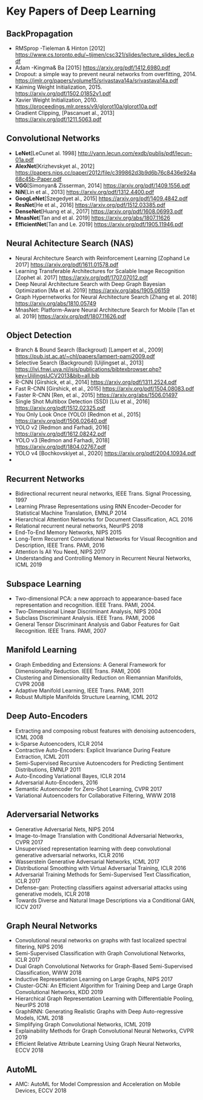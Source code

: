 # Key Papers of Deep Learning 

## BackPropagation 
- RMSprop -Tieleman & Hinton [2012] https://www.cs.toronto.edu/~tijmen/csc321/slides/lecture_slides_lec6.pdf 
- Adam -Kingma& Ba [2015] https://arxiv.org/pdf/1412.6980.pdf 
- Dropout: a simple way to prevent neural networks from overfitting, 2014. https://jmlr.org/papers/volume15/srivastava14a/srivastava14a.pdf 
- Kaiming Weight Initialization, 2015. https://arxiv.org/pdf/1502.01852v1.pdf 
- Xavier Weight Initialization, 2010. https://proceedings.mlr.press/v9/glorot10a/glorot10a.pdf 
- Gradient Clipping, [Pascanuet al., 2013] https://arxiv.org/pdf/1211.5063.pdf 

## Convolutional Networks 
- **LeNet**[LeCunet al. 1998] http://yann.lecun.com/exdb/publis/pdf/lecun-01a.pdf 
- **AlexNet**[Krizhevskyet al., 2012] https://papers.nips.cc/paper/2012/file/c399862d3b9d6b76c8436e924a68c45b-Paper.pdf 
- **VGG**[Simonyan& Zisserman, 2014] https://arxiv.org/pdf/1409.1556.pdf 
- **NiN**[Lin et al., 2013] https://arxiv.org/pdf/1312.4400.pdf 
- **GoogLeNet**[Szegedyet al., 2015] https://arxiv.org/pdf/1409.4842.pdf 
- **ResNet**[He et al., 2016] https://arxiv.org/pdf/1512.03385.pdf 
- **DenseNet**[Huang et al., 2017] https://arxiv.org/pdf/1608.06993.pdf
- **MnasNet**[Tan and et al. 2019] https://arxiv.org/abs/1807.11626
- **EfficientNet**[Tan and Le. 2019] https://arxiv.org/pdf/1905.11946.pdf 

## Neural Achitecture Search (NAS) 
- Neural Architecture Search with Reinforcement Learning [Zophand Le 2017] https://arxiv.org/pdf/1611.01578.pdf 
- Learning Transferable Architectures for Scalable Image Recognition [Zophet al. 2017] https://arxiv.org/pdf/1707.07012.pdf 
- Deep Neural Architecture Search with Deep Graph Bayesian Optimization [Ma et al. 2019] https://arxiv.org/abs/1905.06159 
- Graph Hypernetworks for Neural Architecture Search [Zhang et al. 2018] https://arxiv.org/abs/1810.05749 
- MnasNet: Platform-Aware Neural Architecture Search for Mobile [Tan et al. 2019] https://arxiv.org/pdf/1807.11626.pdf 

## Object Detection 
- Branch & Bound Search (Backgroud) [Lampert et al., 2009] https://pub.ist.ac.at/~chl/papers/lampert-pami2009.pdf
- Selective Search (Background) [Uijlingset al., 2013] https://ivi.fnwi.uva.nl/isis/publications/bibtexbrowser.php?key=UijlingsIJCV2013&bib=all.bib 
- R-CNN [Girshick, et al., 2014] https://arxiv.org/pdf/1311.2524.pdf 
- Fast R-CNN [Girshick, et al., 2015] https://arxiv.org/pdf/1504.08083.pdf 
- Faster R-CNN [Ren, et al., 2015] https://arxiv.org/abs/1506.01497 
- Single Shot Multibox Detection (SSD) [Liu et al., 2016] https://arxiv.org/pdf/1512.02325.pdf 
- You Only Look Once (YOLO) [Redmon et al., 2015] https://arxiv.org/pdf/1506.02640.pdf 
- YOLO v2 [Redmon and Farhadi, 2016] https://arxiv.org/pdf/1612.08242.pdf 
- YOLO v3 [Redmon and Farhadi, 2018] https://arxiv.org/pdf/1804.02767.pdf 
- YOLO v4 [Bochkovskiyet al., 2020] https://arxiv.org/pdf/2004.10934.pdf 
- 

## Recurrent Networks 
- Bidirectional recurrent neural networks, IEEE Trans. Signal Processing, 1997 
- Learning Phrase Representations using RNN Encoder–Decoder for Statistical Machine Translation, EMNLP 2014 
- Hierarchical Attention Networks for Document Classification, ACL 2016 
- Relational recurrent neural networks, NeurIPS 2018 
- End-To-End Memory Networks, NIPS 2015 
- Long-Term Recurrent Convolutional Networks for Visual Recognition and Description, IEEE Trans. PAMI, 2016 
- Attention Is All You Need, NIPS 2017 
- Understanding and Controlling Memory in Recurrent Neural Networks, ICML 2019 

## Subspace Learning 
- Two-dimensional PCA: a new approach to appearance-based face representation and recognition. IEEE Trans. PAMI, 2004. 
- Two-Dimensional Linear Discriminant Analysis, NIPS 2004 
- Subclass Discriminant Analysis. IEEE Trans. PAMI, 2006 
- General Tensor Discriminant Analysis and Gabor Features for Gait Recognition. IEEE Trans. PAMI, 2007 

## Manifold Learning 
- Graph Embedding and Extensions: A General Framework for Dimensionality Reduction. IEEE Trans. PAMI, 2006 
- Clustering and Dimensionality Reduction on Riemannian Manifolds, CVPR 2008 
- Adaptive Manifold Learning, IEEE Trans. PAMI, 2011 
- Robust Multiple Manifolds Structure Learning, ICML 2012 

## Deep Auto-Encoders 
- Extracting and composing robust features with denoising autoencoders, ICML 2008 
- k-Sparse Autoencoders, ICLR 2014 
- Contractive Auto-Encoders: Explicit Invariance During Feature Extraction, ICML 2011 
- Semi-Supervised Recursive Autoencoders for Predicting Sentiment Distributions, EMNLP 2011 
- Auto-Encoding Variational Bayes, ICLR 2014 
- Adversarial Auto-Encoders, 2016 
- Semantic Autoencoder for Zero-Shot Learning, CVPR 2017 
- Variational Autoencoders for Collaborative Filtering, WWW 2018 

## Aderversarial Networks 
- Generative Adversarial Nets, NIPS 2014 
- Image-to-Image Translation with Conditional Adversarial Networks, CVPR 2017 
- Unsupervised representation learning with deep convolutional generative adversarial networks, ICLR 2016 
- Wasserstein Generative Adversarial Networks, ICML 2017 
- Distributional Smoothing with Virtual Adversarial Training, ICLR 2016 
- Adversarial Training Methods for Semi-Supervised Text Classification, ICLR 2017 
- Defense-gan: Protecting classifiers against adversarial attacks using generative models, ICLR 2018 
- Towards Diverse and Natural Image Descriptions via a Conditional GAN, ICCV 2017 

## Graph Neural Networks
- Convolutional neural networks on graphs with fast localized spectral filtering, NIPS 2016 
- Semi-Supervised Classification with Graph Convolutional Networks, ICLR 2017 
- Dual Graph Convolutional Networks for Graph-Based Semi-Supervised Classification, WWW 2018 
- Inductive Representation Learning on Large Graphs, NIPS 2017 
- Cluster-GCN: An Efficient Algorithm for Training Deep and Large Graph Convolutional Networks, KDD 2019 
- Hierarchical Graph Representation Learning with Differentiable Pooling, NeurIPS 2018 
- GraphRNN: Generating Realistic Graphs with Deep Auto-regressive Models, ICML 2018 
- Simplifying Graph Convolutional Networks, ICML 2019 
- Explainability Methods for Graph Convolutional Neural Networks, CVPR 2019 
- Efficient Relative Attribute Learning Using Graph Neural Networks, ECCV 2018 

## AutoML 
- AMC: AutoML for Model Compression and Acceleration on Mobile Devices, ECCV 2018 


















